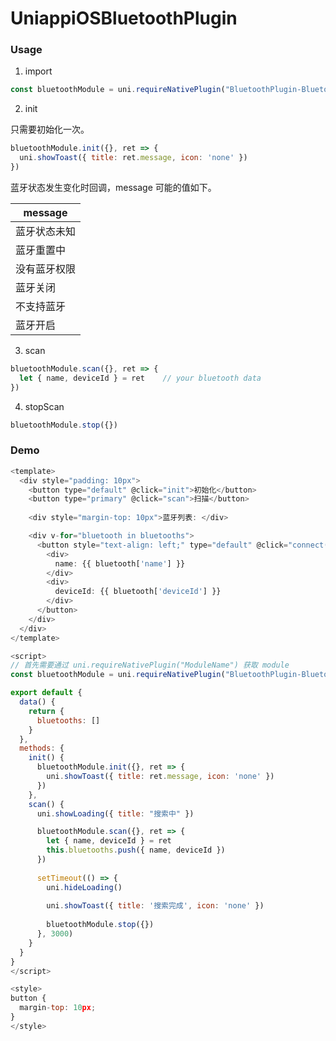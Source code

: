 # UniappiOSBluetoothPlugin

### Usage

1. import
```javascript
const bluetoothModule = uni.requireNativePlugin("BluetoothPlugin-BluetoothModule")
```
2. init

只需要初始化一次。

```javascript
bluetoothModule.init({}, ret => {
  uni.showToast({ title: ret.message, icon: 'none' })
})
```

蓝牙状态发生变化时回调，message 可能的值如下。

| message |
| ---- |
| 蓝牙状态未知 |
| 蓝牙重置中 |
| 没有蓝牙权限 |
| 蓝牙关闭 |
| 不支持蓝牙 |
| 蓝牙开启 | 

3. scan
```javascript
bluetoothModule.scan({}, ret => {
  let { name, deviceId } = ret    // your bluetooth data
})
```

4. stopScan
```javascript
bluetoothModule.stop({})
```
### Demo

```javascript
<template>
  <div style="padding: 10px">
    <button type="default" @click="init">初始化</button>
    <button type="primary" @click="scan">扫描</button>
	
    <div style="margin-top: 10px">蓝牙列表: </div>

    <div v-for="bluetooth in bluetooths">
      <button style="text-align: left;" type="default" @click="connect(blueTooth['name'])">
        <div>
          name: {{ bluetooth['name'] }}
        </div>
        <div>
          deviceId: {{ bluetooth['deviceId'] }}
        </div>
      </button>
    </div>
  </div>
</template>

<script>
// 首先需要通过 uni.requireNativePlugin("ModuleName") 获取 module
const bluetoothModule = uni.requireNativePlugin("BluetoothPlugin-BluetoothModule")

export default {
  data() {
    return {
      bluetooths: []
    }
  },
  methods: {
    init() {
      bluetoothModule.init({}, ret => {
        uni.showToast({ title: ret.message, icon: 'none' })
      })
    },
    scan() {
      uni.showLoading({ title: "搜索中" })

      bluetoothModule.scan({}, ret => {
        let { name, deviceId } = ret		
        this.bluetooths.push({ name, deviceId }) 
      })
			
      setTimeout(() => {
        uni.hideLoading()
			
        uni.showToast({ title: '搜索完成', icon: 'none' })
				
        bluetoothModule.stop({})
      }, 3000)			
    }
  }
}
</script>

<style>
button {
  margin-top: 10px;
}
</style>

```
